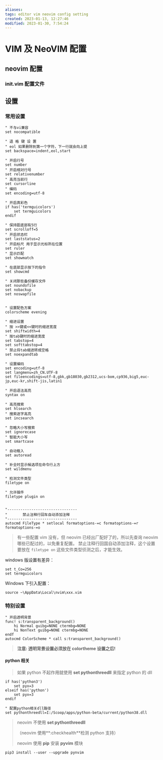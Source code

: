 ```yaml
---
aliases: 
tags: editor vim neovim config setting
created: 2023-01-13, 12:27:46
modified: 2023-01-30, 7:54:24
---
```

# VIM 及 NeoVIM 配置

## neovim 配置

### init.vim 配置文件



## 设置

### 常用设置

```vimscript
" 不与vi兼容 
set nocompatible

" 退 格 键 设 置
" eol 如果删除到第一个字符，下一行就会向上提
set backspace=indent,eol,start

" 开启行号
set number
" 开启相对行号
set relativenumber
" 高亮当前行
set cursorline
" 编码
set encoding=utf-8

" 开启真彩色
if has('termguicolors')
    set termguicolors
endif

" 保持距底部有5行
set scrolloff=5
" 开启状态栏
set laststatus=2
" 开启标尺 用于显示光标所在位置
set ruler
" 显示匹配
set showmatch

" 在底部显示按下的指令
set showcmd

" 关闭那些备份缓存文件
set noundofile
set nobackup
set noswapfile


" 设置配色方案
colorscheme evening

" 缩进设置
" 按 >>键或<<键时的缩进宽度
set shiftwidth=4
" 按tab键时的缩进宽度
set tabstop=4
set softtabstop=4
" 禁止将tab缩进转成空格
set noexpandtab

" 设置编码
set encoding=utf-8
set langmenu=zh_CN.UTF-8
set fileencodings=utf-8,gbk,gb18030,gb2312,ucs-bom,cp936,big5,euc-jp,euc-kr,shift-jis,latin1

" 开启语法高亮
syntax on

" 高亮搜索
set hlsearch
" 搜索逐字高亮
set incsearch

" 忽略大小写搜索
set ignorecase
" 智能大小写
set smartcase

" 自动载入
set autoread

" 补全时显示候选项在命令行上方
set wildmenu

" 检测文件类型 
filetype on

" 允许插件
filetype plugin on


"--------------------------------
"       禁止注释行回车自动添加注释
"--------------------------------
autocmd FileType * setlocal formatoptions-=c formatoptions-=r formatoptions-=o

```
> 有一些配置 vim 没有，但 neovim 已经出厂配好了的，所以先查询 neovim 哪些已配过的，以免重复配置。
> 禁止注释行回国自动添加注释，这个设置要放在 `filetype on` 这些文件类型侦测之后，才能生效。




windows 版设置有差异：
```vimscript
set t_Co=256
set termguicolors
```

Windows 下引入配置：
```vimscript
source ~\AppData\Local\nvim\xxx.vim
```


### 特别设置

```vimscript
" 开启透明背景                                                                                                    
func! s:transparent_background()
    hi Normal guibg=NONE ctermbg=NONE
    hi NonText guibg=NONE ctermbg=NONE
endf
autocmd ColorScheme * call s:transparent_background()

```

>**注意: 透明背景设置必须放在 colortheme 设置之后!**



#### python 相关

>如果 python 不起作用就使用 **set pythonthreedll** 来指定 python 的 dll

```shell
if has('python3')
	set pyx=3
elseif has('python')
	set pyx=3
endif

" 配置python相关dll路径
set pythonthreedll=I:/Scoop/apps/python-beta/current/python38.dll
```

>neovim 不使用 **set pythonthreedll**
>
>（neovim 使用**:checkhealth**检测 python 支持）
>
>neovim 使用 **pip** 安装 **pyvim** 模块

```shell
pip3 install --user --upgrade pynvim
```


